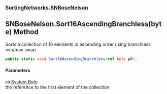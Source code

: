 ### [SortingNetworks](./SortingNetworks.md 'SortingNetworks').[SNBoseNelson](./SortingNetworks-SNBoseNelson.md 'SortingNetworks.SNBoseNelson')
## SNBoseNelson.Sort16AscendingBranchless(byte) Method
Sorts a collection of 16 elements in ascending order using branchless min/max swap.  
```csharp
public static void Sort16AscendingBranchless(ref byte p0);
```
#### Parameters
<a name='SortingNetworks-SNBoseNelson-Sort16AscendingBranchless(byte)-p0'></a>
`p0` [System.Byte](https://docs.microsoft.com/en-us/dotnet/api/System.Byte 'System.Byte')  
the reference to the first element of the collection  
  
